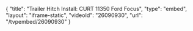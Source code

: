 {
    "title": "Trailer Hitch Install: CURT 11350 Ford Focus",
    "type": "embed",
    "layout": "iframe-static",
    "videoId": "26090930",
    "url": "\/tvpembed\/26090930"
}